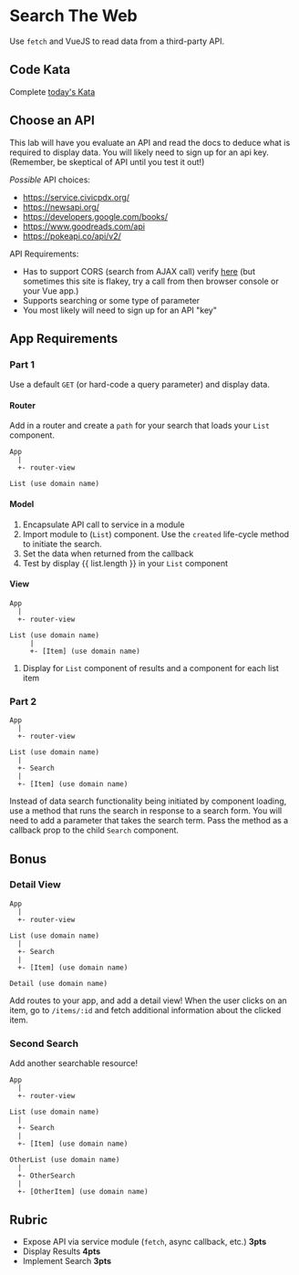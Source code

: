 Search The Web
===

Use `fetch` and VueJS to read data from a third-party API.

## Code Kata

Complete [today's Kata](https://www.codewars.com/kata/nice-array)

## Choose an API

This lab will have you evaluate an API and read the docs to deduce what is required to display data. You will
likely need to sign up for an api key.
(Remember, be skeptical of API until you test it out!)

_Possible_ API choices:

* https://service.civicpdx.org/
* https://newsapi.org/
* https://developers.google.com/books/
* https://www.goodreads.com/api
* https://pokeapi.co/api/v2/

API Requirements:

* Has to support CORS (search from AJAX call) verify [here](test-cors.org) (but sometimes this site is flakey, try a 
call from then browser console or your Vue app.)
* Supports searching or some type of parameter
* You most likely will need to sign up for an API "key"

## App Requirements

### Part 1

Use a default `GET` (or hard-code a query parameter) and display data.

#### Router

Add in a router and create a `path` for your search that loads your `List` component.

```
App
  |
  +- router-view
  
List (use domain name)
```

#### Model

1. Encapsulate API call to service in a module
1. Import module to (`List`) component. Use the `created` life-cycle method to initiate the search.
1. Set the data when returned from the callback
1. Test by display {{ list.length }} in your `List` component

#### View

```
App
  |
  +- router-view
  
List (use domain name)
     |
     +- [Item] (use domain name)
```

1. Display for `List` component of results and a component for each list item


### Part 2


```
App
  |
  +- router-view
  
List (use domain name)
  |
  +- Search
  |
  +- [Item] (use domain name)
```

Instead of data search functionality being initiated by component loading, use a method that
runs the search in response to a search form. You will need to add a parameter that takes the search term. 
Pass the method as a callback prop to the child `Search` component.

## Bonus

### Detail View

```
App
  |
  +- router-view
  
List (use domain name)
  |
  +- Search
  |
  +- [Item] (use domain name)
  
Detail (use domain name)
```

Add routes to your app, and add a detail view! When the user clicks on an item, go to `/items/:id` and fetch additional information about the clicked item.

### Second Search

Add another searchable resource!

```
App
  |
  +- router-view
  
List (use domain name)
  |
  +- Search
  |
  +- [Item] (use domain name)
  
OtherList (use domain name)
  |
  +- OtherSearch
  |
  +- [OtherItem] (use domain name)
```

## Rubric

* Expose API via service module (`fetch`, async callback, etc.) **3pts**
* Display Results **4pts**
* Implement Search **3pts**
